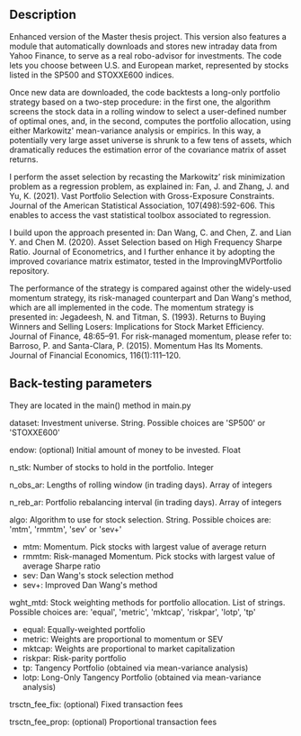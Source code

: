## Description 

Enhanced version of the Master thesis project. This version also features a module that automatically downloads and stores new intraday data from Yahoo Finance, to serve as a real robo-advisor for investments. The code lets you choose between U.S. and European market, represented by stocks listed in the SP500 and STOXXE600 indices.

Once new data are downloaded, the code backtests a long-only portfolio strategy based on a two-step procedure: in the first one, the algorithm screens the stock data in a rolling window to select a user-defined number of optimal ones, and, in the second, computes the portfolio allocation, using either Markowitz' mean-variance analysis or empirics. In this way, a potentially very large asset universe is shrunk to a few tens of assets, which dramatically reduces the estimation error of the covariance matrix of asset returns.

I perform the asset selection by recasting the Markowitz’ risk minimization problem as a regression problem, as explained in:
Fan, J. and Zhang, J. and Yu, K. (2021). Vast Portfolio Selection with Gross-Exposure Constraints. Journal of the American Statistical Association, 107(498):592-606. This enables to access the vast statistical toolbox associated to regression.

I build upon the approach presented in: Dan Wang, C. and Chen, Z. and Lian Y. and Chen M. (2020). Asset Selection based on High Frequency Sharpe Ratio.
Journal of Econometrics, and I further enhance it by adopting the improved covariance matrix estimator, tested in the ImprovingMVPortfolio repository.

The performance of the strategy is compared against other the widely-used momentum strategy, its risk-managed counterpart and Dan Wang's method, which are all implemented in the code. The momentum strategy is presented in: Jegadeesh, N. and Titman, S. (1993). Returns to Buying Winners and Selling Losers: Implications for Stock Market Efficiency. Journal of Finance, 48:65–91. For risk-managed momentum, please refer to: Barroso, P. and Santa-Clara, P. (2015). Momentum Has Its Moments. Journal of Financial Economics, 116(1):111–120.

## Back-testing parameters  
They are located in the main() method in main.py

dataset: Investment universe. String. Possible choices are 'SP500' or 'STOXXE600'  

endow: (optional) Initial amount of money to be invested. Float  

n_stk: Number of stocks to hold in the portfolio. Integer  

n_obs_ar: Lengths of rolling window (in trading days). Array of integers  

n_reb_ar: Portfolio rebalancing interval (in trading days). Array of integers  

algo: Algorithm to use for stock selection. String. Possible choices are: 'mtm', 'rmmtm', 'sev' or 'sev+'  
* mtm:   Momentum. Pick stocks with largest value of average return  
* rmmtm: Risk-managed Momentum. Pick stocks with largest value of average Sharpe ratio  
* sev:   Dan Wang's stock selection method  
* sev+:  Improved Dan Wang's method  

wght_mtd: Stock weighting methods for portfolio allocation. List of strings. Possible choices are: 'equal', 'metric', 'mktcap', 'riskpar', 'lotp', 'tp'  
* equal:   Equally-weighted portfolio  
* metric:  Weights are proportional to momentum or SEV  
* mktcap:  Weights are proportional to market capitalization  
* riskpar: Risk-parity portfolio  
* tp:      Tangency Portfolio (obtained via mean-variance analysis)  
* lotp:    Long-Only Tangency Portfolio (obtained via mean-variance analysis)  

trsctn_fee_fix:  (optional) Fixed transaction fees  

trsctn_fee_prop: (optional) Proportional transaction fees  
